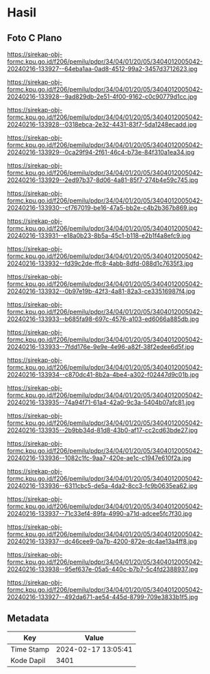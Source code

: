 # Hasil

## Foto C Plano

https://sirekap-obj-formc.kpu.go.id/f206/pemilu/pdpr/34/04/01/20/05/3404012005042-20240216-133927--64eba1aa-0ad8-4512-99a2-3457d3712623.jpg

https://sirekap-obj-formc.kpu.go.id/f206/pemilu/pdpr/34/04/01/20/05/3404012005042-20240216-133928--9ad829db-2e51-4f00-9162-c0c90779d1cc.jpg

https://sirekap-obj-formc.kpu.go.id/f206/pemilu/pdpr/34/04/01/20/05/3404012005042-20240216-133928--0318ebca-2e32-4431-83f7-5da1248ecadd.jpg

https://sirekap-obj-formc.kpu.go.id/f206/pemilu/pdpr/34/04/01/20/05/3404012005042-20240216-133929--0ca29f94-2f61-46c4-b73e-84f310a1ea34.jpg

https://sirekap-obj-formc.kpu.go.id/f206/pemilu/pdpr/34/04/01/20/05/3404012005042-20240216-133929--2ed97b37-8d06-4a81-85f7-274b4e59c745.jpg

https://sirekap-obj-formc.kpu.go.id/f206/pemilu/pdpr/34/04/01/20/05/3404012005042-20240216-133930--cf767019-be16-47a5-bb2e-c4b2b367b869.jpg

https://sirekap-obj-formc.kpu.go.id/f206/pemilu/pdpr/34/04/01/20/05/3404012005042-20240216-133931--e18a0b23-8b5a-45c1-b118-e2b1f4a8efc9.jpg

https://sirekap-obj-formc.kpu.go.id/f206/pemilu/pdpr/34/04/01/20/05/3404012005042-20240216-133932--fd39c2de-ffc8-4abb-8dfd-088d1c7635f3.jpg

https://sirekap-obj-formc.kpu.go.id/f206/pemilu/pdpr/34/04/01/20/05/3404012005042-20240216-133932--0b97e19b-42f3-4a81-82a3-ce33516987f4.jpg

https://sirekap-obj-formc.kpu.go.id/f206/pemilu/pdpr/34/04/01/20/05/3404012005042-20240216-133933--b685fa98-697c-4576-a103-ed6066a885db.jpg

https://sirekap-obj-formc.kpu.go.id/f206/pemilu/pdpr/34/04/01/20/05/3404012005042-20240216-133933--7fdd176e-9e9e-4e96-a82f-38f2edee6d5f.jpg

https://sirekap-obj-formc.kpu.go.id/f206/pemilu/pdpr/34/04/01/20/05/3404012005042-20240216-133934--c870dc41-8b2a-4be4-a302-f02447d9c01b.jpg

https://sirekap-obj-formc.kpu.go.id/f206/pemilu/pdpr/34/04/01/20/05/3404012005042-20240216-133935--74a94f71-61a4-42a0-9c3a-5404b07afc81.jpg

https://sirekap-obj-formc.kpu.go.id/f206/pemilu/pdpr/34/04/01/20/05/3404012005042-20240216-133935--2b9bb34d-81d8-43b0-af17-cc2cd63bde27.jpg

https://sirekap-obj-formc.kpu.go.id/f206/pemilu/pdpr/34/04/01/20/05/3404012005042-20240216-133936--1082c1fc-9aa7-420e-ae1c-c1947e610f2a.jpg

https://sirekap-obj-formc.kpu.go.id/f206/pemilu/pdpr/34/04/01/20/05/3404012005042-20240216-133936--6311cbc5-de5a-4da2-8cc3-fc9b0635ea62.jpg

https://sirekap-obj-formc.kpu.go.id/f206/pemilu/pdpr/34/04/01/20/05/3404012005042-20240216-133937--71c33ef4-89fa-4990-a71d-adcee5fc7f30.jpg

https://sirekap-obj-formc.kpu.go.id/f206/pemilu/pdpr/34/04/01/20/05/3404012005042-20240216-133937--dc46cee9-0a7b-4200-872e-dc4ae13a4ff8.jpg

https://sirekap-obj-formc.kpu.go.id/f206/pemilu/pdpr/34/04/01/20/05/3404012005042-20240216-133938--95ef637e-05a5-440c-b7b7-5c4fd2388937.jpg

https://sirekap-obj-formc.kpu.go.id/f206/pemilu/pdpr/34/04/01/20/05/3404012005042-20240216-133927--492da671-ae54-445d-8799-709e3833b1f5.jpg


## Metadata

| Key        | Value               |
| ---------- | ------------------- |
| Time Stamp | 2024-02-17 13:05:41 |
| Kode Dapil | 3401                |



